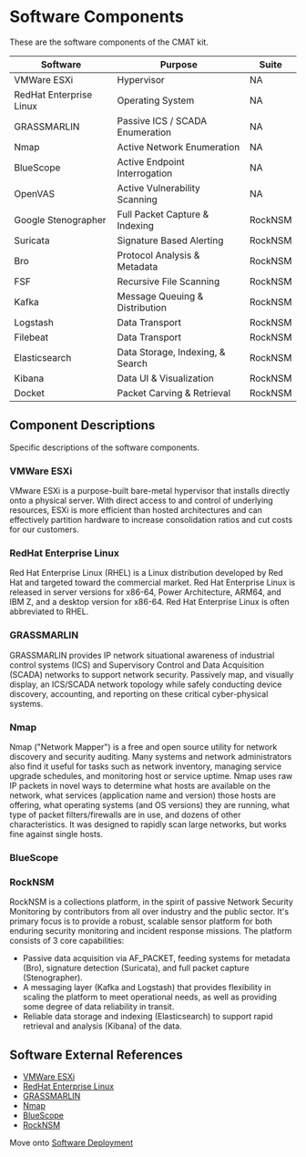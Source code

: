 # Software Components
These are the software components of the CMAT kit.

| Software                | Purpose                          | Suite   |
|-------------------------|----------------------------------|---------|
| VMWare ESXi             | Hypervisor                       | NA      |
| RedHat Enterprise Linux | Operating System                 | NA      |
| GRASSMARLIN             | Passive ICS / SCADA Enumeration  | NA      |
| Nmap                    | Active Network Enumeration       | NA      |
| BlueScope               | Active Endpoint Interrogation    | NA      |
| OpenVAS                 | Active Vulnerability Scanning    | NA      |
| Google Stenographer     | Full Packet Capture & Indexing   | RockNSM |
| Suricata                | Signature Based Alerting         | RockNSM |
| Bro                     | Protocol Analysis & Metadata     | RockNSM |
| FSF                     | Recursive File Scanning          | RockNSM |
| Kafka                   | Message Queuing & Distribution   | RockNSM |
| Logstash                | Data Transport                   | RockNSM |
| Filebeat                | Data Transport                   | RockNSM |
| Elasticsearch           | Data Storage, Indexing, & Search | RockNSM |
| Kibana                  | Data UI & Visualization          | RockNSM |
| Docket                  | Packet Carving & Retrieval       | RockNSM |

## Component Descriptions
Specific descriptions of the software components.

### VMWare ESXi
VMware ESXi is a purpose-built bare-metal hypervisor that installs directly onto a physical server. With direct access to and control of underlying resources, ESXi is more efficient than hosted architectures and can effectively partition hardware to increase consolidation ratios and cut costs for our customers.

### RedHat Enterprise Linux
Red Hat Enterprise Linux (RHEL) is a Linux distribution developed by Red Hat and targeted toward the commercial market. Red Hat Enterprise Linux is released in server versions for x86-64, Power Architecture, ARM64, and IBM Z, and a desktop version for x86-64. Red Hat Enterprise Linux is often abbreviated to RHEL.

### GRASSMARLIN
GRASSMARLIN provides IP network situational awareness of industrial control systems (ICS) and Supervisory Control and Data Acquisition (SCADA) networks to support network security. Passively map, and visually display, an ICS/SCADA network topology while safely conducting device discovery, accounting, and reporting on these critical cyber-physical systems.

### Nmap
Nmap ("Network Mapper") is a free and open source utility for network discovery and security auditing. Many systems and network administrators also find it useful for tasks such as network inventory, managing service upgrade schedules, and monitoring host or service uptime. Nmap uses raw IP packets in novel ways to determine what hosts are available on the network, what services (application name and version) those hosts are offering, what operating systems (and OS versions) they are running, what type of packet filters/firewalls are in use, and dozens of other characteristics. It was designed to rapidly scan large networks, but works fine against single hosts.

### BlueScope

### RockNSM
RockNSM is a collections platform, in the spirit of passive Network Security Monitoring by contributors from all over industry and the public sector. It's primary focus is to provide a robust, scalable sensor platform for both enduring security monitoring and incident response missions. The platform consists of 3 core capabilities:

- Passive data acquisition via AF_PACKET, feeding systems for metadata (Bro), signature detection (Suricata), and full packet capture (Stenographer).
- A messaging layer (Kafka and Logstash) that provides flexibility in scaling the platform to meet operational needs, as well as providing some degree of data reliability in transit.
- Reliable data storage and indexing (Elasticsearch) to support rapid retrieval and analysis (Kibana) of the data.

## Software External References
- [VMWare ESXi](https://www.vmware.com/products/esxi-and-esx.html)
- [RedHat Enterprise Linux](https://www.redhat.com/en/technologies/linux-platforms/enterprise-linux)
- [GRASSMARLIN](https://github.com/nsacyber/GRASSMARLIN)
- [Nmap](https://nmap.org/)
- [BlueScope]()
- [RockNSM](http://rocknsm.io)

Move onto [Software Deployment](08-software-deployment.md)
